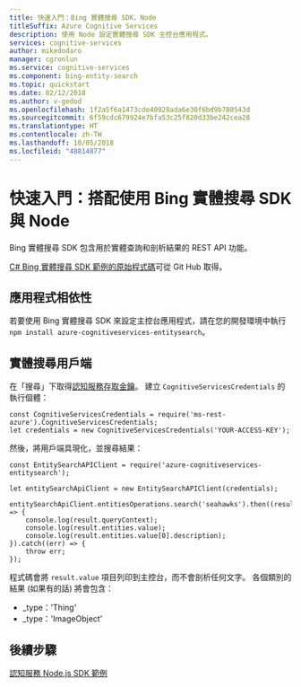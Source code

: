 ```yaml
---
title: 快速入門：Bing 實體搜尋 SDK，Node
titleSuffix: Azure Cognitive Services
description: 使用 Node 設定實體搜尋 SDK 主控台應用程式。
services: cognitive-services
author: mikedodaro
manager: cgronlun
ms.service: cognitive-services
ms.component: bing-entity-search
ms.topic: quickstart
ms.date: 02/12/2018
ms.author: v-gedod
ms.openlocfilehash: 1f2a5f6a1473cde40928ada6e30f6bd9b780543d
ms.sourcegitcommit: 6f59cdc679924e7bfa53c25f820d33be242cea28
ms.translationtype: HT
ms.contentlocale: zh-TW
ms.lasthandoff: 10/05/2018
ms.locfileid: "48814877"
---
```

# <a name="quickstart-bing-entity-search-sdk-with-node"></a>快速入門：搭配使用 Bing 實體搜尋 SDK 與 Node

Bing 實體搜尋 SDK 包含用於實體查詢和剖析結果的 REST API 功能。 

[C# Bing 實體搜尋 SDK 範例的原始程式碼](https://github.com/Azure-Samples/cognitive-services-node-sdk-samples/blob/master/Samples/entitySearch.js)可從 Git Hub 取得。
## <a name="application-dependencies"></a>應用程式相依性

若要使用 Bing 實體搜尋 SDK 來設定主控台應用程式，請在您的開發環境中執行 `npm install azure-cognitiveservices-entitysearch`。

## <a name="entity-search-client"></a>實體搜尋用戶端
在「搜尋」下取得[認知服務存取金鑰](https://azure.microsoft.com/try/cognitive-services/)。 建立 `CognitiveServicesCredentials` 的執行個體：
```
const CognitiveServicesCredentials = require('ms-rest-azure').CognitiveServicesCredentials;
let credentials = new CognitiveServicesCredentials('YOUR-ACCESS-KEY');
```
然後，將用戶端具現化，並搜尋結果：
```
const EntitySearchAPIClient = require('azure-cognitiveservices-entitysearch');

let entitySearchApiClient = new EntitySearchAPIClient(credentials);

entitySearchApiClient.entitiesOperations.search('seahawks').then((result) => {
    console.log(result.queryContext);
    console.log(result.entities.value);
    console.log(result.entities.value[0].description);
}).catch((err) => {
    throw err;
});

```
程式碼會將 `result.value` 項目列印到主控台，而不會剖析任何文字。  各個類別的結果 (如果有的話) 將會包含：
- _type：'Thing'
- _type：'ImageObject'

<!-- Removing until we can replace with a sanitized version.
![Entity results](media/entity-search-sdk-node-quickstart-results.png)
-->

## <a name="next-steps"></a>後續步驟

[認知服務 Node.js SDK 範例](https://github.com/Azure-Samples/cognitive-services-node-sdk-samples)